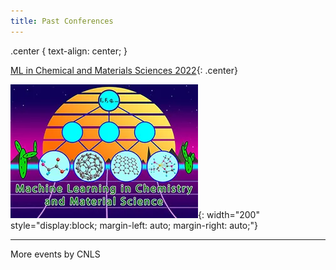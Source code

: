 ```yaml
---
title: Past Conferences
---
```


.center {
  text-align: center;
}

[ML in Chemical and Materials Sciences 2022](https://web.cvent.com/event/98d693ec-2328-4e76-bf46-c88d714cb55a/summary){: .center}    

![](/assets/past_events/2023-logo.webp){: width="200" style="display:block; margin-left: auto; margin-right: auto;"}     

--------------------       
More events by CNLS
